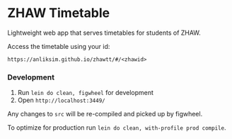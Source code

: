 # ZHAW Timetable

Lightweight web app that serves timetables for students of ZHAW.

Access the timetable using your id:

    https://anliksim.github.io/zhawtt/#/<zhawid>


### Development 

1. Run `lein do clean, figwheel` for development
2. Open `http://localhost:3449/`

Any changes to `src` will be re-compiled and picked up by figwheel.

To optimize for production run `lein do clean, with-profile prod compile`.

